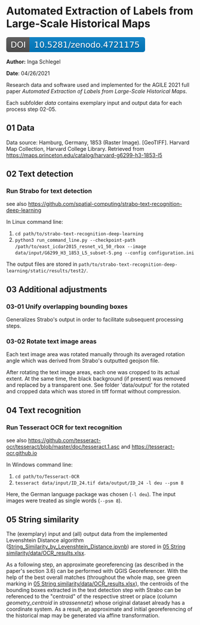 # Automated Extraction of Labels from Large-Scale Historical Maps

[![DOI](https://github.com/IngaSchl/Label-Extraction/blob/main/zenodo.4721175.svg)](https://zenodo.org/badge/latestdoi/361790617)

**Author:** Inga Schlegel

**Date**: 04/26/2021

Research data and software used and implemented for the AGILE 2021 full paper *Automated Extraction of Labels from Large-Scale Historical Maps*.

Each subfolder *data* contains exemplary input and output data for each process step 02-05.


## 01 Data

Data source: Hamburg, Germany, 1853 (Raster Image). [GeoTIFF]. Harvard Map Collection, Harvard College Library. Retrieved from https://maps.princeton.edu/catalog/harvard-g6299-h3-1853-l5


## 02 Text detection

### Run Strabo for text detection
see also https://github.com/spatial-computing/strabo-text-recognition-deep-learning

In Linux command line:
1) `cd path/to/strabo-text-recognition-deep-learning`
2) `python3 run_command_line.py --checkpoint-path /path/to/east_icdar2015_resnet_v1_50_rbox --image data/input/G6299_H3_1853_L5_subset-5.png --config configuration.ini`

The output files are stored in `path/to/strabo-text-recognition-deep-learning/static/results/test2/`.


## 03 Additional adjustments

### 03-01 Unify overlapping bounding boxes
Generalizes Strabo's output in order to facilitate subsequent processing steps.

### 03-02 Rotate text image areas
Each text image area was rotated manually through its averaged rotation angle which was derived from Strabo's outputted geojson file.

After rotating the text image areas, each one was cropped to its actual extent.
At the same time, the black background (if present) was removed and replaced by a transparent one.
See folder 'data/output' for the rotated and cropped data which was stored in tiff format without compression.


## 04 Text recognition

### Run Tesseract OCR for text recognition

see also https://github.com/tesseract-ocr/tesseract/blob/master/doc/tesseract.1.asc and https://tesseract-ocr.github.io

In Windows command line:
1) `cd path/to/Tesseract-OCR`
2) `tesseract data/input/ID_24.tif data/output/ID_24 -l deu --psm 8`

Here, the German language package was chosen (`-l deu`). The input images were treated as single words (`--psm 8`).


## 05 String similarity

The (exemplary) input and (all) output data from the implemented Levenshtein Distance algorithm ([String_Similarity_by_Levenshtein_Distance.ipynb](https://gitlab.com/g2lab/label-extraction-from-historical-maps/-/blob/master/05%20String%20similarity/String_Similarity_by_Levenshtein_Distance.ipynb)) are stored in [05 String similarity/data/OCR_results.xlsx](https://gitlab.com/g2lab/label-extraction-from-historical-maps/-/blob/master/05%20String%20similarity/data/OCR_results.xlsx).

As a following step, an approximate georeferencing (as described in the paper's section 3.6) can be performed with QGIS Georeferencer. With the help of the best overall matches (throughout the whole map, see green marking in [05 String similarity/data/OCR_results.xlsx](https://gitlab.com/g2lab/label-extraction-from-historical-maps/-/blob/master/05%20String%20similarity/data/OCR_results.xlsx)), the centroids of the bounding boxes extracted in the text detection step with Strabo can be referenced to the "centroid" of the respective street or place (column *geometry_centroid* in *strassennetz*) whose original dataset already has a coordinate system. As a result, an approximate and initial georeferencing of the historical map may be generated via affine transformation.
